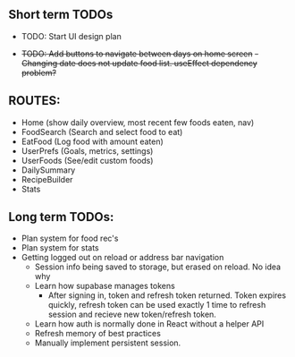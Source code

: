 ## Short term TODOs

- TODO: Start UI design plan

- ~~TODO: Add buttons to navigate between days on home screen~~
    ~~- Changing date does not update food list. useEffect dependency problem?~~





## ROUTES:
- Home (show daily overview, most recent few foods eaten, nav)
- FoodSearch (Search and select food to eat)
- EatFood (Log food with amount eaten)
- UserPrefs (Goals, metrics, settings)
- UserFoods (See/edit custom foods)
- DailySummary
- RecipeBuilder
- Stats

## Long term TODOs:
- Plan system for food rec's
- Plan system for stats
- Getting logged out on reload or address bar navigation
  - Session info being saved to storage, but erased on reload. No idea why
  - Learn how supabase manages tokens
    - After signing in, token and refresh token returned. Token expires quickly, refresh token can be used exactly 1 time to refresh session and recieve new token/refresh token.
  - Learn how auth is normally done in React without a helper API
  - Refresh memory of best practices
  - Manually implement persistent session.
